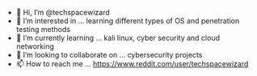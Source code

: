 - 👋 Hi, I’m @techspacewizard
- 👀 I’m interested in ... learning different types of OS and penetration testing methods
- 🌱 I’m currently learning ... kali linux, cyber security and cloud networking
- 💞️ I’m looking to collaborate on ... cybersecurity projects
- 📫 How to reach me ... https://www.reddit.com/user/techspacewizard

